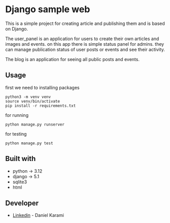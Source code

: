 # Django sample web
<p>
    This is a simple project for creating article and publishing them and is based on Django.
</p>
<p>
    The user_panel is an application for users to create their own articles and images and events.
    on this app there is simple status panel for admins. they can manage publication status of user posts or events and see their activity.
</p>
<p>
    The blog is an application for seeing all public posts and events. 
</p>

## Usage
<p>
    first we need to installing packages
</p>

```
python3 -m venv venv
source venv/bin/activate
pip install -r requirements.txt 
```
<p>
    for running 
</p>

```
python manage.py runserver
```

<p>
    for testing
</p>

```
python manage.py test
```

## Built with
- python -> 3.12
- django -> 5.1
- sqlite3
- html

## Developer
- [Linkedin](linkedin.com/in/daniel-karami-786524346) - Daniel Karami